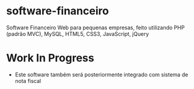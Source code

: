 # software-financeiro

Software Financeiro Web para pequenas empresas, feito utilizando PHP (padrão MVC), MySQL, HTML5, CSS3, JavaScript, jQuery

# Work In Progress

- Este software também será posteriormente integrado com sistema de nota fiscal
